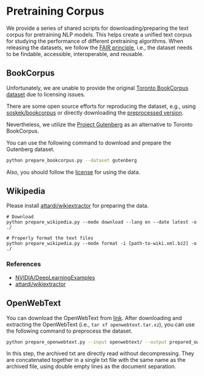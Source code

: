 # Pretraining Corpus

We provide a series of shared scripts for downloading/preparing the text corpus for pretraining NLP models.
This helps create a unified text corpus for studying the performance of different pretraining algorithms.
When releasing the datasets, we follow the [FAIR principle](https://www.go-fair.org/fair-principles/), 
i.e., the dataset needs to be findable, accessible, interoperable, and reusable. 

## BookCorpus
Unfortunately, we are unable to provide the original [Toronto BookCorpus dataset](https://yknzhu.wixsite.com/mbweb) due to licensing issues.

There are some open source efforts for reproducing the dataset, e.g.,
 using [soskek/bookcorpus](https://github.com/soskek/bookcorpus) or directly downloading the [preprocessed version](https://drive.google.com/file/d/16KCjV9z_FHm8LgZw05RSuk4EsAWPOP_z/view). 
 
Nevertheless, we utilize the [Project Gutenberg](https://www.gutenberg.org/) as an alternative to Toronto BookCorpus.

You can use the following command to download and prepare the Gutenberg dataset. 

```bash
python prepare_bookcorpus.py --dataset gutenberg
```

Also, you should follow the [license](https://www.gutenberg.org/wiki/Gutenberg:The_Project_Gutenberg_License) for using the data. 

## Wikipedia

Please install [attardi/wikiextractor](https://github.com/attardi/wikiextractor) for preparing the data.

```
# Download
python prepare_wikipedia.py --mode download --lang en --date latest -o ./

# Properly format the text files
python prepare_wikipedia.py --mode format -i [path-to-wiki.xml.bz2] -o ./

```
### References
- [NVIDIA/DeepLearningExamples](https://github.com/NVIDIA/DeepLearningExamples/tree/master/PyTorch/LanguageModeling/BERT)
- [attardi/wikiextractor](https://github.com/attardi/wikiextractor)

## OpenWebText

You can download the OpenWebText from [link](https://skylion007.github.io/OpenWebTextCorpus/).
After downloading and extracting the OpenWebText (i.e., `tar xf openwebtext.tar.xz`), you can use the following command to preprocess the dataset.

```bash
python prepare_openwebtext.py --input openwebtext/ --output prepared_owt
```

In this step, the archived txt are directly read without decompressing.
They are concatenated together in a single txt file with the same name as the archived file, using double empty lines as the document separation.

